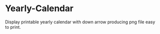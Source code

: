 # Yearly-Calendar
Display printable yearly calendar with down arrow producing png file easy to print.
